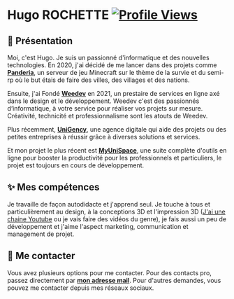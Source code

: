 # Hugo ROCHETTE [![Profile Views](https://komarev.com/ghpvc/?username=hugo3dmaker&color=brightgreen)](https://github.com/hugo3dmaker)
## 👋 Présentation
Moi, c'est Hugo. Je suis un passionné d'informatique et des nouvelles technologies. En 2020, j'ai décidé de me lancer dans des projets comme **[Panderia](https://panderia.fr)**, un serveur de jeu Minecraft sur le thème de la survie et du semi-rp où le but étais de faire des villes, des villages et des nations.

Ensuite, j'ai Fondé **[Weedev](https://www.weedev.eu)** en 2021, un prestaire de services en ligne axé dans le design et le développement. Weedev c'est des passionnés d‘informatique, à votre service pour réaliser vos projets sur mesure. Créativité, technicité et professionnalisme sont les atouts de Weedev.

Plus récemment, **[UniGency](https://www.unigency.fr)**, une agence digitale qui aide des projets ou des petites entreprises à réussir grâce à diverses solutions et services.

Et mon projet le plus récent est **[MyUniSpace](https://myunispace.com)**, une suite complète d'outils en ligne pour booster la productivité pour les professionnels et particuliers, le projet est toujours en cours de développement.
    
## ✨ Mes compétences
Je travaille de façon autodidacte et j'apprend seul. Je touche à tous et particulièrement au design, à la conceptions 3D et l'impression 3D ([J'ai une chaine Youtube](https://www.youtube.com/@Hugo3DMaker) ou je vais faire des vidéos du genre), je fais aussi un peu de développement et j'aime l'aspect marketing, communication et management de projet.

## 🤝 Me contacter
Vous avez plusieurs options pour me contacter. Pour des contacts pro, passez directement par **[mon adresse mail](mailto:contact@unigency.fr?subject=Contact%20via%20Github)**.
Pour d'autres demandes, vous pouvez me contacter depuis mes réseaux sociaux.
